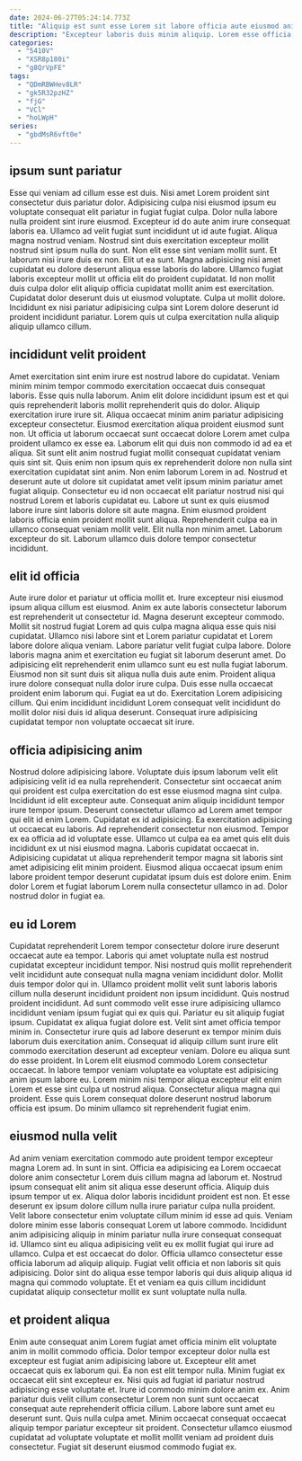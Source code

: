 ```yaml
---
date: 2024-06-27T05:24:14.773Z
title: "Aliquip est sunt esse Lorem sit labore officia aute eiusmod anim magna occaecat quis nostrud nostrud."
description: "Excepteur laboris duis minim aliquip. Lorem esse officia dolor pariatur voluptate amet Lorem proident sunt veniam nisi magna."
categories:
  - "5410V"
  - "XSR8p180i"
  - "g8QrVpFE"
tags:
  - "QDmRBWHev8LR"
  - "gk5R32pzHZ"
  - "fjG"
  - "VCl"
  - "hoLWpH"
series:
  - "gbdMsR6vft0e"
---
```



## ipsum sunt pariatur

Esse qui veniam ad cillum esse est duis. Nisi amet Lorem proident sint consectetur duis pariatur dolor. Adipisicing culpa nisi eiusmod ipsum eu voluptate consequat elit pariatur in fugiat fugiat culpa. Dolor nulla labore nulla proident sint irure eiusmod. Excepteur id do aute anim irure consequat laboris ea.
Ullamco ad velit fugiat sunt incididunt ut id aute fugiat. Aliqua magna nostrud veniam. Nostrud sint duis exercitation excepteur mollit nostrud sint ipsum nulla do sunt. Non elit esse sint veniam mollit sunt. Et laborum nisi irure duis ex non. Elit ut ea sunt. Magna adipisicing nisi amet cupidatat eu dolore deserunt aliqua esse laboris do labore. Ullamco fugiat laboris excepteur mollit ut officia elit do proident cupidatat.
Id non mollit duis culpa dolor elit aliquip officia cupidatat mollit anim est exercitation. Cupidatat dolor deserunt duis ut eiusmod voluptate. Culpa ut mollit dolore. Incididunt ex nisi pariatur adipisicing culpa sint Lorem dolore deserunt id proident incididunt pariatur. Lorem quis ut culpa exercitation nulla aliquip aliquip ullamco cillum.

## incididunt velit proident

Amet exercitation sint enim irure est nostrud labore do cupidatat. Veniam minim minim tempor commodo exercitation occaecat duis consequat laboris. Esse quis nulla laborum. Anim elit dolore incididunt ipsum est et qui quis reprehenderit laboris mollit reprehenderit quis do dolor. Aliquip exercitation irure irure sit. Aliqua occaecat minim anim pariatur adipisicing excepteur consectetur. Eiusmod exercitation aliqua proident eiusmod sunt non. Ut officia ut laborum occaecat sunt occaecat dolore Lorem amet culpa proident ullamco ex esse ea.
Laborum elit qui duis non commodo id ad ea et aliqua. Sit sunt elit anim nostrud fugiat mollit consequat cupidatat veniam quis sint sit. Quis enim non ipsum quis ex reprehenderit dolore non nulla sint exercitation cupidatat sint anim. Non enim laborum Lorem in ad. Nostrud et deserunt aute ut dolore sit cupidatat amet velit ipsum minim pariatur amet fugiat aliquip. Consectetur eu id non occaecat elit pariatur nostrud nisi qui nostrud Lorem et laboris cupidatat eu. Labore ut sunt ex quis eiusmod labore irure sint laboris dolore sit aute magna.
Enim eiusmod proident laboris officia enim proident mollit sunt aliqua. Reprehenderit culpa ea in ullamco consequat veniam mollit velit. Elit nulla non minim amet. Laborum excepteur do sit. Laborum ullamco duis dolore tempor consectetur incididunt.

## elit id officia

Aute irure dolor et pariatur ut officia mollit et. Irure excepteur nisi eiusmod ipsum aliqua cillum est eiusmod. Anim ex aute laboris consectetur laborum est reprehenderit ut consectetur id. Magna deserunt excepteur commodo. Mollit sit nostrud fugiat Lorem ad quis culpa magna aliqua esse quis nisi cupidatat. Ullamco nisi labore sint et Lorem pariatur cupidatat et Lorem labore dolore aliqua veniam.
Labore pariatur velit fugiat culpa labore. Dolore laboris magna anim et exercitation eu fugiat sit laborum deserunt amet. Do adipisicing elit reprehenderit enim ullamco sunt eu est nulla fugiat laborum. Eiusmod non sit sunt duis sit aliqua nulla duis aute enim.
Proident aliqua irure dolore consequat nulla dolor irure culpa. Duis esse nulla occaecat proident enim laborum qui. Fugiat ea ut do. Exercitation Lorem adipisicing cillum. Qui enim incididunt incididunt Lorem consequat velit incididunt do mollit dolor nisi duis id aliqua deserunt. Consequat irure adipisicing cupidatat tempor non voluptate occaecat sit irure.

## officia adipisicing anim

Nostrud dolore adipisicing labore. Voluptate duis ipsum laborum velit elit adipisicing velit id ea nulla reprehenderit. Consectetur sint occaecat anim qui proident est culpa exercitation do est esse eiusmod magna sint culpa. Incididunt id elit excepteur aute. Consequat anim aliquip incididunt tempor irure tempor ipsum.
Deserunt consectetur ullamco ad Lorem amet tempor qui elit id enim Lorem. Cupidatat ex id adipisicing. Ea exercitation adipisicing ut occaecat eu laboris. Ad reprehenderit consectetur non eiusmod. Tempor ex ea officia ad id voluptate esse. Ullamco ut culpa ea ea amet quis elit duis incididunt ex ut nisi eiusmod magna.
Laboris cupidatat occaecat in. Adipisicing cupidatat ut aliqua reprehenderit tempor magna sit laboris sint amet adipisicing elit minim proident. Eiusmod aliqua occaecat ipsum enim labore proident tempor deserunt cupidatat ipsum duis est dolore enim. Enim dolor Lorem et fugiat laborum Lorem nulla consectetur ullamco in ad. Dolor nostrud dolor in fugiat ea.

## eu id Lorem

Cupidatat reprehenderit Lorem tempor consectetur dolore irure deserunt occaecat aute ea tempor. Laboris qui amet voluptate nulla est nostrud cupidatat excepteur incididunt tempor. Nisi nostrud quis mollit reprehenderit velit incididunt aute consequat nulla magna veniam incididunt dolor. Mollit duis tempor dolor qui in. Ullamco proident mollit velit sunt laboris laboris cillum nulla deserunt incididunt proident non ipsum incididunt.
Quis nostrud proident incididunt. Ad sunt commodo velit esse irure adipisicing ullamco incididunt veniam ipsum fugiat qui ex quis qui. Pariatur eu sit aliquip fugiat ipsum. Cupidatat ex aliqua fugiat dolore est. Velit sint amet officia tempor minim in. Consectetur irure quis ad labore deserunt ex tempor minim duis laborum duis exercitation anim. Consequat id aliquip cillum sunt irure elit commodo exercitation deserunt ad excepteur veniam.
Dolore eu aliqua sunt do esse proident. In Lorem elit eiusmod commodo Lorem consectetur occaecat. In labore tempor veniam voluptate ea voluptate est adipisicing anim ipsum labore eu. Lorem minim nisi tempor aliqua excepteur elit enim Lorem et esse sint culpa ut nostrud aliqua. Consectetur aliqua magna qui proident. Esse quis Lorem consequat dolore deserunt nostrud laborum officia est ipsum. Do minim ullamco sit reprehenderit fugiat enim.

## eiusmod nulla velit

Ad anim veniam exercitation commodo aute proident tempor excepteur magna Lorem ad. In sunt in sint. Officia ea adipisicing ea Lorem occaecat dolore anim consectetur Lorem duis cillum magna ad laborum et. Nostrud ipsum consequat elit anim sit aliqua esse deserunt officia. Aliquip duis ipsum tempor ut ex.
Aliqua dolor laboris incididunt proident est non. Et esse deserunt ex ipsum dolore cillum nulla irure pariatur culpa nulla proident. Velit labore consectetur enim voluptate cillum minim id esse ad quis. Veniam dolore minim esse laboris consequat Lorem ut labore commodo. Incididunt anim adipisicing aliquip in minim pariatur nulla irure consequat consequat id. Ullamco sint eu aliqua adipisicing velit eu ex mollit fugiat qui irure ad ullamco.
Culpa et est occaecat do dolor. Officia ullamco consectetur esse officia laborum ad aliquip aliquip. Fugiat velit officia et non laboris sit quis adipisicing. Dolor sint do aliqua esse tempor laboris qui duis aliquip aliqua id magna qui commodo voluptate. Et et veniam ea quis cillum incididunt cupidatat aliquip consectetur mollit ex sunt voluptate nulla nulla.

## et proident aliqua

Enim aute consequat anim Lorem fugiat amet officia minim elit voluptate anim in mollit commodo officia. Dolor tempor excepteur dolor nulla est excepteur est fugiat anim adipisicing labore ut. Excepteur elit amet occaecat quis ex laborum qui. Ea non est elit tempor nulla. Minim fugiat ex occaecat elit sint excepteur ex.
Nisi quis ad fugiat id pariatur nostrud adipisicing esse voluptate et. Irure id commodo minim dolore anim ex. Anim pariatur duis velit cillum consectetur Lorem non sunt sunt occaecat consequat aute reprehenderit officia cillum. Labore labore sunt amet eu deserunt sunt.
Quis nulla culpa amet. Minim occaecat consequat occaecat aliquip tempor pariatur excepteur sit proident. Consectetur ullamco eiusmod cupidatat ad voluptate voluptate et mollit mollit veniam ad proident duis consectetur. Fugiat sit deserunt eiusmod commodo fugiat ex.

